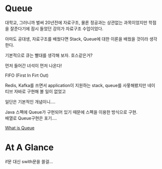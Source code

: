 # Queue

대학교, 그러니까 벌써 20년전에 자료구조, 물론 정공과는 상관없는 과목이었지만 학점을 잘준다기에 잠시 들었던 강의가 자료구조 수업이었다.    
    
아마도 공대생, 자료구조를 배웠다면 Stack, Queue에 대한 이론을 배웠을 것이라 생각한다.    
    
기본적으로 큐는 빨대를 생각해 보자. 호스같은거?    
    
먼저 들어간 녀석이 먼저 나온다!    

FIFO (First In Firt Out)    
    
    
Redis, Kafka를 쓰면서 application이 지원하는 stack, queue를 사욯해봤지만 네이티브 자바로 구현해 볼 일이 없었고     
    
일단은 기본적인 개념이니....    
    
    
Java 스펙에 Queue가 구현되어 있기 때문에 스펙을 이용한 방식으로 구현.     
배열로 Queue구현은 포기....     
        
       
[What is Queue](https://ko.wikipedia.org/wiki/%ED%81%90_(%EC%9E%90%EB%A3%8C_%EA%B5%AC%EC%A1%B0))    
    
# At A Glance
if문 대신 swith문을 쓸걸...